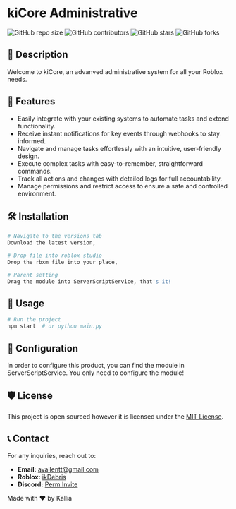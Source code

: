 # kiCore Administrative

![GitHub repo size](https://img.shields.io/github/repo-size/ZLens/kiCore-Administrative)
![GitHub contributors](https://img.shields.io/github/contributors/ZLens/kiCore-Administrative)
![GitHub stars](https://img.shields.io/github/stars/ZLens/kiCore-Administrative?style=social)
![GitHub forks](https://img.shields.io/github/forks/ZLens/kiCore-Administrative?style=social)

## 🚀 Description
Welcome to kiCore, an advanved administrative system for all your Roblox needs.

## 📌 Features
- Easily integrate with your existing systems to automate tasks and extend functionality.
- Receive instant notifications for key events through webhooks to stay informed.
- Navigate and manage tasks effortlessly with an intuitive, user-friendly design.
- Execute complex tasks with easy-to-remember, straightforward commands.
- Track all actions and changes with detailed logs for full accountability.
- Manage permissions and restrict access to ensure a safe and controlled environment.

## 🛠 Installation
```bash
# Navigate to the versions tab
Download the latest version,

# Drop file into roblox studio
Drop the rbxm file into your place,

# Parent setting
Drag the module into ServerScriptService, that's it!
```

## 🚀 Usage
```bash
# Run the project
npm start  # or python main.py
```

## 🔧 Configuration
In order to configure this product, you can find the module in ServerScriptService. You only need to configure the module!

## 🛡️ License
This project is open sourced however it is licensed under the [MIT License](LICENSE).

## 📞 Contact
For any inquiries, reach out to:
- **Email:** availentt@gmail.com
- **Roblox:** [ikDebris](https://www.roblox.com/users/3674967405/profile)
- **Discord:** [Perm Invite](https://discord.gg/DHez9DnhSn)

Made with ❤️ by Kallia
